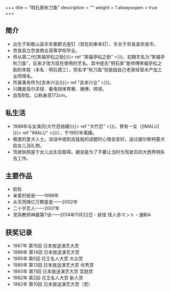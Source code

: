 +++
title = "明石家秋刀鱼"
description = ""
weight = 1
alwaysopen = true
+++


简介
----

-   出生于和歌山县东牟娄郡古座钉（现在的串本钉）、生长于奈良县奈良市。
-   奈良县立奈良商业高等学校毕业。
-   师从第二代[笑福亭松之助]({{< ref "笑福亭松之助" >}})，初期艺名为“笑福亭秋刀鱼”，后来才改为现在使用的艺名。其中姓氏“明石家”是师傅笑福亭松之助的本姓（本名：明石德三），而名字“秋刀鱼”则是因自己老家经营水产加工业而得名。
-   所属事务所为[吉本兴业]({{< ref "吉本兴业" >}})。
-   兴趣是高尔夫球、看电视体育赛、赌博、网球。
-   血型B型。公称身高172cm。

<!--more-->

私生活
------

-   1988年与女演员[大竹忍结婚]({{< ref "大竹忍" >}})，育有一女（[IMALU]({{< ref "IMALU" >}})），于1992年离婚。
-   极度的爱犬人士。谈话中提到吉娃娃的话题时心情会变好。送过威尔斯柯基犬给女儿当礼物。
-   驾驶执照是于女儿出生后取得。据说是为了不要让当时为驾驶员的大西秀明失去工作。

主要作品
--------

-   航标
-   亲爱的爸爸——1998年
-   从天而降亿万颗星星——2002年
-   二十岁恋人——2007年
-   灵异教师神眉第7话——2014年11月22日 - 妖怪 怪人赤マント・通称A

获奖记录
--------

-   1987年 第15回 日本放送演艺大赏
-   1986年 第14回 日本放送演艺大赏
-   1985年 第5回 花王名人大赏 大众赏
-   1985年 第13回 日本放送演艺大赏 优秀赏
-   1983年 第11回 日本放送演艺大赏 奖励赏
-   1982年 第2回 花王名人大赏 新人赏
-   1982年 第10回 日本放送演艺大赏（赏）

